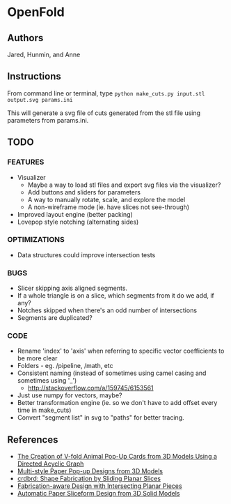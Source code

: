 # OpenFold
## Authors
Jared, Hunmin, and Anne

## Instructions
From command line or terminal, type `python make_cuts.py input.stl output.svg params.ini`

This will generate a svg file of cuts generated from the stl file using parameters from params.ini.

## TODO
### FEATURES
* Visualizer
	* Maybe a way to load stl files and export svg files via the visualizer?
	* Add buttons and sliders for parameters
	* A way to manually rotate, scale, and explore the model
	* A non-wireframe mode (ie. have slices not see-through)
* Improved layout engine (better packing)
* Lovepop style notching (alternating sides)

### OPTIMIZATIONS
* Data structures could improve intersection tests

### BUGS
* Slicer skipping axis aligned segments.
* If a whole triangle is on a slice, which segments from it do we add, if any?
* Notches skipped when there's an odd number of intersections
* Segments are duplicated?

### CODE
* Rename 'index' to 'axis' when referring to specific vector coefficients to be more clear
* Folders - eg. /pipeline, /math, etc
* Consistent naming (instead of sometimes using camel casing and sometimes using '_')
	* http://stackoverflow.com/a/159745/6153561
* Just use numpy for vectors, maybe?
* Better transformation engine (ie. so we don't have to add offset every time in make_cuts)
* Convert "segment list" in svg to "paths" for better tracing.

## References
* [The Creation of V-fold Animal Pop-Up Cards from 3D Models Using a Directed Acyclic Graph](http://link.springer.com/chapter/10.1007%2F978-3-642-35473-1_47)
* [Multi-style Paper Pop-up Designs from 3D Models
](https://www.comp.nus.edu.sg/~lowkl/publications/multistyle_popup_eg2014.pdf)
* [crdbrd: Shape Fabrication by Sliding Planar Slices
](http://cybertron.cg.tu-berlin.de/kristian/files/crdbrd.pdf)
* [Fabrication-aware Design with Intersecting Planar Pieces
](http://lgg.epfl.ch/publications/2013/PlanarPieces/paper.pdf)
* [Automatic Paper Sliceform Design
from 3D Solid Models](https://www.comp.nus.edu.sg/~lowkl/publications/sliceform_tvcg2013_lowres.pdf)